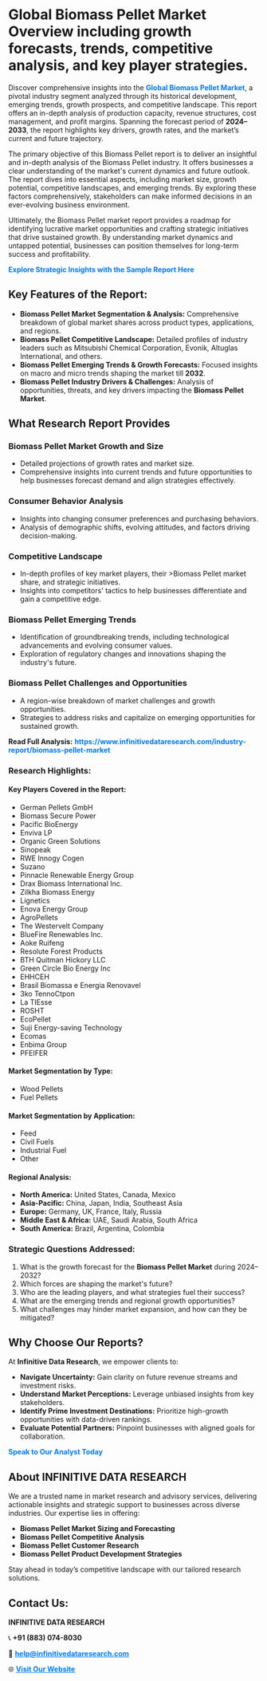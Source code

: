 <h1>Global Biomass Pellet Market Overview including growth forecasts, trends, competitive analysis, and key player strategies.</h1>
<p>
Discover comprehensive insights into the 
<a href="https://www.infinitivedataresearch.com/industry-report/biomass-pellet-market" rel="dofollow" style="color: #007BFF; text-decoration: none;"><strong>Global Biomass Pellet Market</strong></a>, a pivotal industry segment analyzed through its historical development, emerging trends, growth prospects, and competitive landscape. This report offers an in-depth analysis of production capacity, revenue structures, cost management, and profit margins. Spanning the forecast period of <strong>2024–2033</strong>, the report highlights key drivers, growth rates, and the market’s current and future trajectory.
</p>
<p>
The primary objective of this Biomass Pellet report is to deliver an insightful and in-depth analysis of the Biomass Pellet industry. It offers businesses a clear understanding of the market's current dynamics and future outlook. The report dives into essential aspects, including market size, growth potential, competitive landscapes, and emerging trends. By exploring these factors comprehensively, stakeholders can make informed decisions in an ever-evolving business environment.
</p>
<p>
Ultimately, the Biomass Pellet market report provides a roadmap for identifying lucrative market opportunities and crafting strategic initiatives that drive sustained growth. By understanding market dynamics and untapped potential, businesses can position themselves for long-term success and profitability.
</p>
<p>
<a href="https://www.infinitivedataresearch.com/request-sample/reportId=106070" style="color: #007BFF; text-decoration: none;"><strong>Explore Strategic Insights with the Sample Report Here</strong></a>
</p>

<h2>Key Features of the Report:</h2>
<ul>
<li><strong>Biomass Pellet Market Segmentation & Analysis:</strong> Comprehensive breakdown of global market shares across product types, applications, and regions.</li>
<li><strong>Biomass Pellet Competitive Landscape:</strong> Detailed profiles of industry leaders such as Mitsubishi Chemical Corporation, Evonik, Altuglas International, and others.</li>
<li><strong>Biomass Pellet Emerging Trends & Growth Forecasts:</strong> Focused insights on macro and micro trends shaping the market till <strong>2032</strong>.</li>
<li><strong>Biomass Pellet Industry Drivers & Challenges:</strong> Analysis of opportunities, threats, and key drivers impacting the <strong>Biomass Pellet Market</strong>.</li>
</ul>

<h2>What Research Report Provides</h2>
<h3>Biomass Pellet Market Growth and Size</h3>
<ul>
<li>Detailed projections of growth rates and market size.</li>
<li>Comprehensive insights into current trends and future opportunities to help businesses forecast demand and align strategies effectively.</li>
</ul>

<h3>Consumer Behavior Analysis</h3>
<ul>
<li>Insights into changing consumer preferences and purchasing behaviors.</li>
<li>Analysis of demographic shifts, evolving attitudes, and factors driving decision-making.</li>
</ul>

<h3>Competitive Landscape</h3>
<ul>
<li>In-depth profiles of key market players, their >Biomass Pellet market share, and strategic initiatives.</li>
<li>Insights into competitors' tactics to help businesses differentiate and gain a competitive edge.</li>
</ul>

<h3>Biomass Pellet Emerging Trends</h3>
<ul>
<li>Identification of groundbreaking trends, including technological advancements and evolving consumer values.</li>
<li>Exploration of regulatory changes and innovations shaping the industry's future.</li>
</ul>

<h3>Biomass Pellet Challenges and Opportunities</h3>
<ul>
<li>A region-wise breakdown of market challenges and growth opportunities.</li>
<li>Strategies to address risks and capitalize on emerging opportunities for sustained growth.</li>
</ul>
<p><strong>Read Full Analysis:</strong> <a href="https://www.infinitivedataresearch.com/industry-report/biomass-pellet-market" rel="dofollow" style="color: #007BFF; text-decoration: none;"><strong>https://www.infinitivedataresearch.com/industry-report/biomass-pellet-market</strong></a></p>
<h3>Research Highlights:</h3>
<h4>Key Players Covered in the Report:</h4>
<ul><li>German Pellets GmbH</li><li>Biomass Secure Power</li><li>Pacific BioEnergy</li><li>Enviva LP</li><li>Organic Green Solutions</li><li>Sinopeak</li><li>RWE Innogy Cogen</li><li>Suzano</li><li>Pinnacle Renewable Energy Group</li><li>Drax Biomass International Inc.</li><li>Zilkha Biomass Energy</li><li>Lignetics</li><li>Enova Energy Group</li><li>AgroPellets</li><li>The Westervelt Company</li><li>BlueFire Renewables Inc.</li><li>Aoke Ruifeng</li><li>Resolute Forest Products</li><li>BTH Quitman Hickory LLC</li><li>Green Circle Bio Energy Inc</li><li>EHHCEH</li><li>Brasil Biomassa e Energia Renovavel</li><li>3ko TennoCtpon</li><li>La TIEsse</li><li>ROSHT</li><li>EcoPellet</li><li>Suji Energy-saving Technology</li><li>Ecomas</li><li>Enbima Group</li><li>PFEIFER</li></ul>
<h4>Market Segmentation by Type:</h4>
<ul><li>Wood Pellets</li><li>Fuel Pellets</li></ul>
<h4>Market Segmentation by Application:</h4>
<ul><li>Feed</li><li>Civil Fuels</li><li>Industrial Fuel</li><li>Other</li></ul>

<h4>Regional Analysis:</h4>
<ul>
<li><strong>North America:</strong> United States, Canada, Mexico</li>
<li><strong>Asia-Pacific:</strong> China, Japan, India, Southeast Asia</li>
<li><strong>Europe:</strong> Germany, UK, France, Italy, Russia</li>
<li><strong>Middle East & Africa:</strong> UAE, Saudi Arabia, South Africa</li>
<li><strong>South America:</strong> Brazil, Argentina, Colombia</li>
</ul>

<h3>Strategic Questions Addressed:</h3>
<ol>
<li>What is the growth forecast for the <strong>Biomass Pellet Market</strong> during 2024–2032?</li>
<li>Which forces are shaping the market's future?</li>
<li>Who are the leading players, and what strategies fuel their success?</li>
<li>What are the emerging trends and regional growth opportunities?</li>
<li>What challenges may hinder market expansion, and how can they be mitigated?</li>
</ol>

<h2>Why Choose Our Reports?</h2>
<p>At <strong>Infinitive Data Research</strong>, we empower clients to:</p>
<ul>
<li><strong>Navigate Uncertainty:</strong> Gain clarity on future revenue streams and investment risks.</li>
<li><strong>Understand Market Perceptions:</strong> Leverage unbiased insights from key stakeholders.</li>
<li><strong>Identify Prime Investment Destinations:</strong> Prioritize high-growth opportunities with data-driven rankings.</li>
<li><strong>Evaluate Potential Partners:</strong> Pinpoint businesses with aligned goals for collaboration.</li>
</ul>
<p><a href="https://www.infinitivedataresearch.com/industry-report/biomass-pellet-market" rel="dofollow" style="color: #007BFF; text-decoration: none;"><strong>Speak to Our Analyst Today</strong></a></p>

<h2>About INFINITIVE DATA RESEARCH</h2>
<p>We are a trusted name in market research and advisory services, delivering actionable insights and strategic support to businesses across diverse industries. Our expertise lies in offering:</p>
<ul>
<li><strong>Biomass Pellet Market Sizing and Forecasting</strong></li>
<li><strong>Biomass Pellet Competitive Analysis</strong></li>
<li><strong>Biomass Pellet Customer Research</strong></li>
<li><strong>Biomass Pellet Product Development Strategies</strong></li>
</ul>
<p>Stay ahead in today’s competitive landscape with our tailored research solutions.</p>

<h2>Contact Us:</h2>
<p><strong>INFINITIVE DATA RESEARCH</strong></p>
<p>📞 <strong>+91 (883) 074-8030</strong></p>
<p>📧 <strong><a href="mailto:help@infinitivedataresearch.com" style="color: #007BFF;">help@infinitivedataresearch.com</a></strong></p>
<p>🌐 <strong><a href="https://www.infinitivedataresearch.com" rel="dofollow" style="color: #007BFF;">Visit Our Website</a></strong></p>
